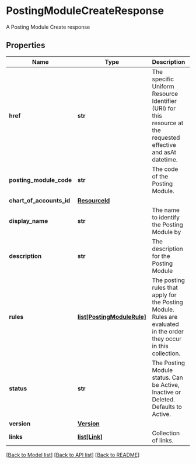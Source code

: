 # PostingModuleCreateResponse

A Posting Module Create response

## Properties
Name | Type | Description | Notes
------------ | ------------- | ------------- | -------------
**href** | **str** | The specific Uniform Resource Identifier (URI) for this resource at the requested effective and asAt datetime. | [optional] 
**posting_module_code** | **str** | The code of the Posting Module. | 
**chart_of_accounts_id** | [**ResourceId**](ResourceId.md) |  | 
**display_name** | **str** | The name to identify the Posting Module by | 
**description** | **str** | The description for the Posting Module | [optional] 
**rules** | [**list[PostingModuleRule]**](PostingModuleRule.md) | The posting rules that apply for the Posting Module. Rules are evaluated in the order they occur in this collection. | [optional] 
**status** | **str** | The Posting Module status. Can be Active, Inactive or Deleted. Defaults to Active. | 
**version** | [**Version**](Version.md) |  | [optional] 
**links** | [**list[Link]**](Link.md) | Collection of links. | [optional] 

[[Back to Model list]](../README.md#documentation-for-models) [[Back to API list]](../README.md#documentation-for-api-endpoints) [[Back to README]](../README.md)


